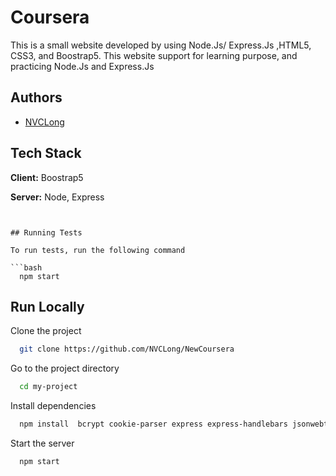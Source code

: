 # Coursera
This is a small website developed by using Node.Js/ Express.Js ,HTML5, CSS3, and Boostrap5. This website support for learning purpose, and practicing Node.Js and Express.Js




## Authors

- [NVCLong](https://www.github.com/NVCLong)







## Tech Stack

**Client:** Boostrap5

**Server:** Node, Express



```


## Running Tests

To run tests, run the following command

```bash
  npm start
```


## Run Locally

Clone the project

```bash
  git clone https://github.com/NVCLong/NewCoursera
```

Go to the project directory

```bash
  cd my-project
```

Install dependencies

```bash
  npm install  bcrypt cookie-parser express express-handlebars jsonwebtoken method-override mongoose morgan node-localstorage node-sass nodemon
```

Start the server

```bash
  npm start
```


